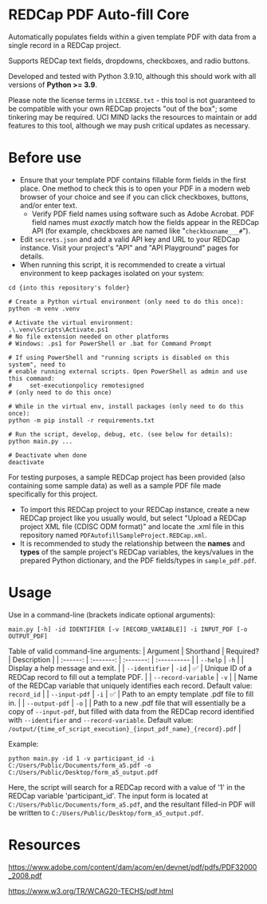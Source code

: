 # REDCap PDF Auto-fill Core

Automatically populates fields within a given template PDF with data from a single record in a REDCap project.

Supports REDCap text fields, dropdowns, checkboxes, and radio buttons.

Developed and tested with Python 3.9.10, although this should work with all versions of **Python >= 3.9**.

Please note the license terms in `LICENSE.txt` - this tool is not guaranteed to be compatible with your own REDCap projects "out of the box"; some tinkering may be required. UCI MIND lacks the resources to maintain or add features to this tool, although we may push critical updates as necessary.

# Before use

* Ensure that your template PDF contains fillable form fields in the first place. One method to check this is to open your PDF in a modern web browser of your choice and see if you can click checkboxes, buttons, and/or enter text.
  * Verify PDF field names using software such as Adobe Acrobat. PDF field names must *exactly* match how the fields appear in the REDCap API (for example, checkboxes are named like "`checkboxname___#`").
* Edit `secrets.json` and add a valid API key and URL to your REDCap instance. Visit your project's "API" and "API Playground" pages for details.
* When running this script, it is recommended to create a virtual environment to keep packages isolated on your system:
```
cd {into this repository's folder}

# Create a Python virtual environment (only need to do this once):
python -m venv .venv

# Activate the virtual environment:
.\.venv\Scripts\Activate.ps1
# No file extension needed on other platforms
# Windows: .ps1 for PowerShell or .bat for Command Prompt

# If using PowerShell and "running scripts is disabled on this system", need to
# enable running external scripts. Open PowerShell as admin and use this command:
#     set-executionpolicy remotesigned
# (only need to do this once)

# While in the virtual env, install packages (only need to do this once):
python -m pip install -r requirements.txt

# Run the script, develop, debug, etc. (see below for details):
python main.py ...

# Deactivate when done
deactivate
```

For testing purposes, a sample REDCap project has been provided (also containing some sample data) as well as a sample PDF file made specifically for this project.
  * To import this REDCap project to your REDCap instance, create a new REDCap project like you usually would, but select "Upload a REDCap project XML file (CDISC ODM format)" and locate the .xml file in this repository named `PDFAutofillSampleProject.REDCap.xml`.
  * It is recommended to study the relationship between the **names** and **types** of the sample project's REDCap variables, the keys/values in the prepared Python dictionary, and the PDF fields/types in `sample_pdf.pdf`.

# Usage

Use in a command-line (brackets indicate optional arguments):
```
main.py [-h] -id IDENTIFIER [-v [RECORD_VARIABLE]] -i INPUT_PDF [-o OUTPUT_PDF]
```

Table of valid command-line arguments:
| Argument | Shorthand | Required? | Description |
| :------: | :-------: | :-------: | :---------- |
| `--help` | `-h` |  | Display a help message and exit. |
| `--identifier` | `-id` | ✅ | Unique ID of a REDCap record to fill out a template PDF. |
| `--record-variable` | `-v` |  | Name of the REDCap variable that uniquely identifies each record. Default value: `record_id` |
| `--input-pdf` | `-i` | ✅ | Path to an empty template .pdf file to fill in. |
| `--output-pdf` | `-o` |  | Path to a new .pdf file that will essentially be a copy of `--input-pdf`, but filled with data from the REDCap record identified with `--identifier` and `--record-variable`. Default value:<br />`/output/{time_of_script_execution}_{input_pdf_name}_{record}.pdf` |

Example:
```
python main.py -id 1 -v participant_id -i C:/Users/Public/Documents/form_a5.pdf -o C:/Users/Public/Desktop/form_a5_output.pdf
```

Here, the script will search for a REDCap record with a value of '1' in the REDCap variable 'participant_id'. The input form is located at `C:/Users/Public/Documents/form_a5.pdf`, and the resultant filled-in PDF will be written to `C:/Users/Public/Desktop/form_a5_output.pdf`.

# Resources

https://www.adobe.com/content/dam/acom/en/devnet/pdf/pdfs/PDF32000_2008.pdf

https://www.w3.org/TR/WCAG20-TECHS/pdf.html
